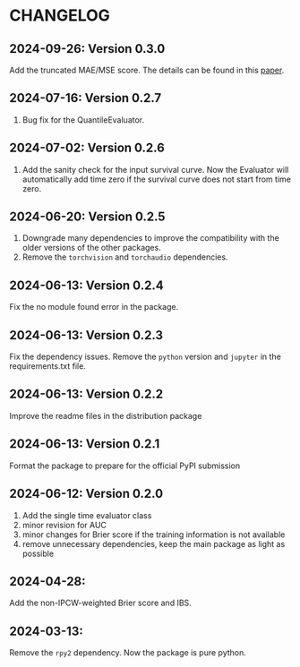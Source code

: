# CHANGELOG

## 2024-09-26: Version 0.3.0
Add the truncated MAE/MSE score. 
The details can be found in this [paper](https://ojs.aaai.org/index.php/AAAI-SS/article/view/27716).

## 2024-07-16: Version 0.2.7
1. Bug fix for the QuantileEvaluator.

## 2024-07-02: Version 0.2.6
1. Add the sanity check for the input survival curve. 
Now the Evaluator will automatically add time zero if the survival curve does not start from time zero.

## 2024-06-20: Version 0.2.5
1. Downgrade many dependencies to improve the compatibility with the older versions of the other packages.
2. Remove the `torchvision` and `torchaudio` dependencies.

## 2024-06-13: Version 0.2.4
Fix the no module found error in the package.

## 2024-06-13: Version 0.2.3
Fix the dependency issues. Remove the `python` version and `jupyter` in the requirements.txt file.

## 2024-06-13: Version 0.2.2
Improve the readme files in the distribution package

## 2024-06-13: Version 0.2.1
Format the package to prepare for the official PyPI submission

## 2024-06-12: Version 0.2.0
1. Add the single time evaluator class
2. minor revision for AUC
3. minor changes for Brier score if the training information is not available 
4. remove unnecessary dependencies, keep the main package as light as possible

## 2024-04-28: 
Add the non-IPCW-weighted Brier score and IBS.

## 2024-03-13: 
Remove the `rpy2` dependency. Now the package is pure python.


